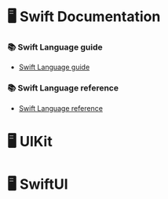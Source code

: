 # 🖥️ Swift Documentation

### 📚 Swift Language guide
- [Swift Language guide](https://github.com/DevWooHyeon/iOS-Documentation/blob/main/Swift%20Documentation/Swift%20Language%20guide/test.md)

### 📚 Swift Language reference
- [Swift Language reference](https://github.com/DevWooHyeon/iOS-Documentation/blob/main/Swift%20Documentation/Swift%20Language%20reference/test.md)

# 🖥️ UIKit

# 🖥️ SwiftUI
